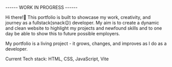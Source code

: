 ------ WORK IN PROGRESS ------

Hi there!👋 This portfolio is built to showcase my work, creativity, and journey as a fullstack(snack😉) developer. My aim is to create a dynamic and clean website to highlight my projects and newfound skills and to one day be able to show this to future possible employers.

My portfolio is a living project - it grows, changes, and improves as I do as a developer.

Current Tech stack: HTML, CSS, JavaScript, Vite
